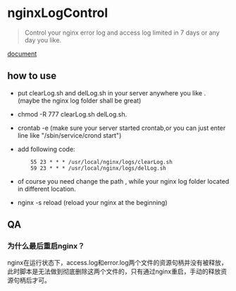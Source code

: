 # nginxLogControl

> Control your nginx error log and access log limited in 7 days or any day you like.

[document](http://www.liumapp.com/articles/2017/06/01/1496286037699.html)

## how to use 

* put clearLog.sh and delLog.sh in your server anywhere you like . (maybe the nginx log folder shall be great)

* chmod -R 777 clearLog.sh delLog.sh. 

* crontab -e (make sure your server started crontab,or you can just enter line like "/sbin/service/crond start")

* add following code:

	```
		55 23 * * * /usr/local/nginx/logs/clearLog.sh
		59 23 * * * /usr/local/nginx/logs/delLog.sh
	```

* of course you need change the path , while your nginx log folder located in different location.

* nginx -s reload (reload your nginx at the beginning)

## QA

### 为什么最后重启nginx？

nginx在运行状态下，access.log和error.log两个文件的资源句柄并没有被释放，此时脚本是无法做到彻底删除这两个文件的，只有通过nginx重启，手动的释放资源句柄后才可。
